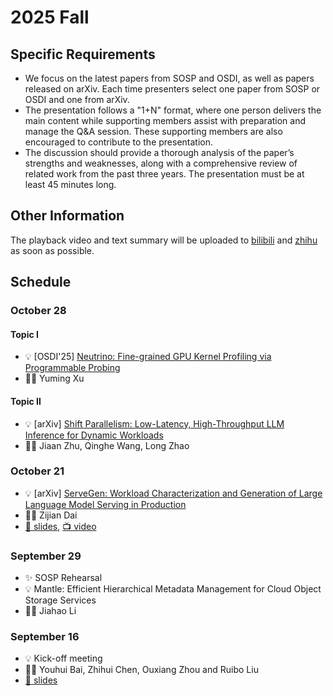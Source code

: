 # 2025 Fall

## Specific Requirements

- We focus on the latest papers from SOSP and OSDI, as well as papers released on arXiv. Each time presenters select one paper from SOSP or OSDI and one from arXiv.
- The presentation follows a "1+N" format, where one person delivers the main content while supporting members assist with preparation and manage the Q&A session. These supporting members are also encouraged to contribute to the presentation.
- The discussion should provide a thorough analysis of the paper’s strengths and weaknesses, along with a comprehensive review of related work from the past three years. The presentation must be at least 45 minutes long.

## Other Information

The playback video and text summary will be uploaded to <a href="https://space.bilibili.com/3493280155175017/channel/collectiondetail?sid=3787828" target="_blank">bilibili</a> and <a href="https://www.zhihu.com/column/c_1819774258647277568" target="_blank">zhihu</a> as soon as possible.

## Schedule

### October 28

#### Topic Ⅰ
- 💡 [OSDI'25] [Neutrino: Fine-grained GPU Kernel Profiling via Programmable Probing](https://www.usenix.org/system/files/osdi25-huang-songlin.pdf)					
- 🙎‍♂️ Yuming Xu

#### Topic Ⅱ
- 💡 [arXiv] [Shift Parallelism: Low-Latency, High-Throughput LLM Inference for Dynamic Workloads](https://arxiv.org/pdf/2509.16495)
- 🙎‍♂️ Jiaan Zhu, Qinghe Wang, Long Zhao



### October 21
- 💡 [arXiv] [ServeGen: Workload Characterization and Generation of Large Language Model Serving in Production](https://arxiv.org/abs/2505.09999)
- 🙎‍♂️ Zijian Dai
- [📕 slides](./slides/251021-ServeGen.pdf), [📺 video](https://www.bilibili.com/video/BV1xLsyz7EJv?t=4.7)


  
### September 29

- ✨ SOSP Rehearsal
- 💡 Mantle: Efficient Hierarchical Metadata Management for Cloud Object Storage Services
- 🙎‍♂️ Jiahao Li


  
### September 16

- 💡 Kick-off meeting
- 🙎‍♂️ Youhui Bai, Zhihui Chen, Ouxiang Zhou and Ruibo Liu
- [📕 slides](./slides/250916-kick-off.pdf)






